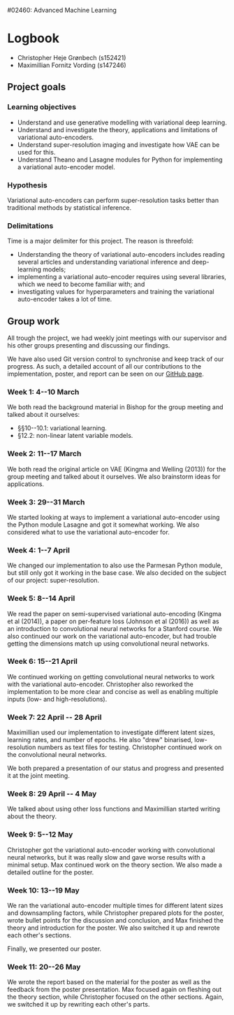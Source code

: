 \#02460: Advanced Machine Learning

# Logbook

* Christopher Heje Grønbech (s152421)
* Maximillian Fornitz Vording (s147246)

## Project goals ##

### Learning objectives ###

* Understand and use generative modelling with variational deep learning.
* Understand and investigate the theory, applications and limitations of variational auto-encoders.
* Understand super-resolution imaging and investigate how VAE can be used for this. 
* Understand Theano and Lasagne modules for Python for implementing a variational auto-encoder model.

### Hypothesis

Variational auto-encoders can perform super-resolution tasks better than traditional methods by statistical inference.

### Delimitations

Time is a major delimiter for this project. The reason is threefold:

* Understanding the theory of variational auto-encoders includes reading several articles and understanding variational inference and deep-learning models;
* implementing a variational auto-encoder requires using several libraries, which we need to become familiar with; and
* investigating values for hyperparameters and training the variational auto-encoder takes a lot of time.

## Group work ##

All trough the project, we had weekly joint meetings with our supervisor and his other groups presenting and discussing our findings.

We have also used Git version control to synchronise and keep track of our progress. As such, a detailed account of all our contributions to the implementation, poster, and report can be seen on our [GitHub page](https://github.com/chgroenbech/aml-project).

### Week 1: 4--10 March ###

We both read the background material in Bishop for the group meeting and talked about it ourselves:

* §§10--10.1: variational learning.
* §12.2: non-linear latent variable models.

### Week 2: 11--17 March ###

We both read the original article on VAE (Kingma and Welling (2013)) for the group meeting and talked about it ourselves. We also brainstorm ideas for applications.

### Week 3: 29--31 March ###

We started looking at ways to implement a variational auto-encoder using the Python module Lasagne and got it somewhat working. We also considered what to use the variational auto-encoder for.

### Week 4: 1--7 April ###

We changed our implementation to also use the Parmesan Python module, but still only got it working in the base case. We also decided on the subject of our project: super-resolution.

### Week 5: 8--14 April ###

We read the paper on semi-supervised variational auto-encoding (Kingma et al (2014)), a paper on per-feature loss (Johnson et al (2016)) as well as an introduction to convolutional neural networks for a Stanford course. We also continued our work on the variational auto-encoder, but had trouble getting the dimensions match up using convolutional neural networks.

### Week 6: 15--21 April ###

We continued working on getting convolutional neural networks to work with the variational auto-encoder. Christopher also reworked the implementation to be more clear and concise as well as enabling multiple inputs (low- and high-resolutions).

### Week 7: 22 April -- 28 April ###

Maximillian used our implementation to investigate different latent sizes, learning rates, and number of epochs. He also "drew" binarised, low-resolution numbers as text files for testing. Christopher continued work on the convolutional neural networks.

We both prepared a presentation of our status and progress and presented it at the joint meeting.

### Week 8: 29 April -- 4 May ###

We talked about using other loss functions and Maximillian started writing about the theory.

### Week 9: 5--12 May ###

Christopher got the variational auto-encoder working with convolutional neural networks, but it was really slow and gave worse results with a minimal setup. Max continued work on the theory section. We also made a detailed outline for the poster.

### Week 10: 13--19 May ###

We ran the variational auto-encoder multiple times for different latent sizes and downsampling factors, while Christopher prepared plots for the poster, wrote bullet points for the discussion and conclusion, and Max finished the theory and introduction for the poster. We also switched it up and rewrote each other's sections.

Finally, we presented our poster.

### Week 11: 20--26 May ###

We wrote the report based on the material for the poster as well as the feedback from the poster presentation. Max focused again on fleshing out the theory section, while Christopher focused on the other sections. Again, we switched it up by rewriting each other's parts.
